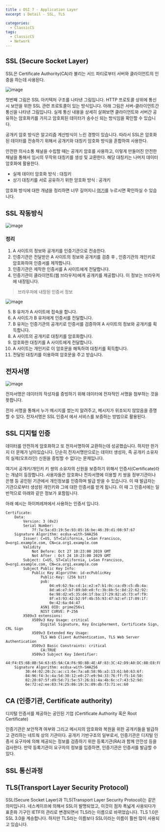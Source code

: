 ```yaml
---
title : OSI 7 - Application Layer
excerpt : Detail - SSL, TLS

categories:
  - ClassicCS
tags:
  - ClassicCS
  - Network
--- 
```


## SSL (Secure Socket Layer)

SSL은 Certificate Authority(CA)라 불리는 서드 파티로부터 서버와 클라이언트의 인증을 하는데 사용된다.

![image](https://user-images.githubusercontent.com/44635266/68072799-09707a00-fdcd-11e9-8531-3cf2d0c040da.png)

첫번째 그림은 SSL 아키텍처 구조를 나타낸 그림입니다. HTTP 프로토콜 상위에 통신시 보안을 위한 SSL 관련 프로토콜이 있는 방식입니다. 아래 그림은 서버-클라이언트간 통신을 나타낸 그림입니다. 실제 통신 내용을 상세히 살펴보면 클라이언트와 서버간 공유하는 암호화키를 가지고 암호회된 데이터가 송수신 되는 방식임을 확인할 수 있습니다.

공개키 암호 방식은 알고리즘 계산방식이 느린 경향이 있습니다. 따라서 SSL은 암호화된 데이터를 전송하기 위해서 공개키와 대칭키 암호화 방식을 혼합하여 사용한다.

안전한 의사소통 채널을 수립할 때는 공개키 암호를 사용하고, 이렇게 만들어진 안전한 채널을 통해서 임시의 무작위 대칭키를 생성 및 교환한다. 해당 대칭키는 나머지 데이터 암호화에 활용한다.

* 실제 데이터 암호화 방식 : 대칭키
* 상기 대칭키를 서로 공유하기 위한 암호화 방식 : 공개키

암호화 방식에 대한 개념을 정리하면 너무 길어지니 [여기](/key-crypto)를 누르시면 확인하실 수 있습니다.


## SSL 작동방식

![image](https://user-images.githubusercontent.com/44635266/68072865-ccf14e00-fdcd-11e9-919e-4d4f4ad4ddbf.png)

### 정리

1. A 사이트의 정보와 공개키를 인증기관으로 전송한다.
2. 인증기관은 전달받은 A 사이트의 정보와 공개키를 검증 후 , 인증기관의 개인키로 암호화하여 인증서를 제작합니다.
3. 인증기관은 제작한 인증서를 A 사이트에게 전달합니다.
4. 인증기관이 클라이언트(웹 브라우저)에게 공개키를 제공합니다. 이 정보는 브라우저에 내장됩니다.

> 브라우저에 내장된 인증서 정보

![image](https://user-images.githubusercontent.com/44635266/68072936-8bad6e00-fdce-11e9-9c95-e38f067af584.png)

5. B 유저가 A 사이트에 접속을 합니다.
6. A 사이트가 B 유저에게 인증서를 전달합니다.
7. B 유저는 인증기관의 공개키로 인증서를 검증하여 A 사이트의 정보와 공개키를 획득합니다.
8. A 사이트의 공개키로 대칭키를 암호화합니다.
9. 암호화한 대칭키를 A 사이트에게 전달합니다.
10. A 사이트는 개인키로 이 암호문을 해독하여 대칭키를 획득합니다.
11. 전달된 대칭키를 이용하여 암호문을 주고 받습니다.

## 전자서명

![image](https://user-images.githubusercontent.com/44635266/68073987-58bca780-fdd9-11e9-8bc9-0f3ac1bfcba5.png)

전자서명은 데이터의 작성자를 증빙하기 위해 데이터에 전자적인 서명을 첨부하는 것을 뜻합니다.

전자 서명을 통해서 누가 메시지를 썼는지 알려주고, 메시지가 위조되지 않았음을 증명할 수 있다. 전자서명은 SSL 인증서 에서 서비스를 보증하는 방법으로 활용된다.

## SSL 디지털 인증

데이터를 안전하게 암호화하고 또 전자서명하여 교환하는데 성공했습니다. 하지만 한가지 더 문제가 남아있습니다. 단순히 전자서명만으로는 데이터 생성자, 즉 공개키 소유자의 실제(오프라인) 신원을 증빙할 수 없다는 문제입니다.

여기서 공개키/개인키 키 쌍의 소유자의 신원을 보증하기 위해서 인증서(Certificate)라는 개념이 등장합니다. 사용자들은 암호화나 전자서명에 이용할 키 쌍을 정부기관이나 은행 등 공인된 기관에서 개인정보를 인증하며 발급 받을 수 있습니다. 이 때 발급자는 기관으로부터 생성된 개인키와 그에 대한 인증서를 받게 됩니다. 이 때 그 인증서에는 일반적으로 아래와 같은 정보가 포함됩니다.

아래 예시는 하이퍼레져에서 사용하는 인증서 입니다.

```
Certificate:
    Data:
        Version: 3 (0x2)
        Serial Number:
            7f:7a:5a:d3:19:5e:93:85:16:be:46:39:d1:08:97:67
    Signature Algorithm: ecdsa-with-SHA256
        Issuer: C=US, ST=California, L=San Francisco, O=org1.example.com, CN=ca.org1.example.com
        Validity
            Not Before: Oct 27 10:23:00 2019 GMT
            Not After : Oct 24 10:23:00 2029 GMT
        Subject: C=US, ST=California, L=San Francisco, O=org1.example.com, CN=ca.org1.example.com
        Subject Public Key Info:
            Public Key Algorithm: id-ecPublicKey
                Public-Key: (256 bit)
                pub:
                    04:e9:62:9a:cd:1c:e2:e7:b1:0c:ca:d9:c5:db:4a:
                    8d:a6:e7:b7:89:b0:e0:fc:3b:8b:5c:8d:22:62:92:
                    6e:98:d2:e5:35:d4:1f:ba:17:29:82:a5:73:ef:f9:
                    8f:e3:93:42:b2:9f:4b:55:93:47:b2:ef:17:09:1f:
                    0e:42:6a:04:47
                ASN1 OID: prime256v1
                NIST CURVE: P-256
        X509v3 extensions:
            X509v3 Key Usage: critical
                Digital Signature, Key Encipherment, Certificate Sign, CRL Sign
            X509v3 Extended Key Usage:
                TLS Web Client Authentication, TLS Web Server Authentication
            X509v3 Basic Constraints: critical
                CA:TRUE
            X509v3 Subject Key Identifier:
                44:F4:E5:6B:8B:54:63:65:9A:CA:F6:9D:8B:4E:AF:83:3C:42:D9:A0:DC:8B:E8:F8:28:70:FA:AC:BE:8A:AB:25
    Signature Algorithm: ecdsa-with-SHA256
         30:44:02:20:2c:ac:c1:6e:7a:a8:58:9b:a3:13:61:b0:63:6f:
         84:96:f4:3c:4a:5d:30:12:e0:27:e9:94:33:76:ff:f5:14:50:
         02:20:07:5f:d9:5d:71:5e:57:26:b1:4a:4b:6c:c7:43:52:9d:
         6e:72:e2:ee:83:74:25:86:19:3c:09:db:f3:71:ec:60
```

## CA (인증기관,  Certificate authority)

디지털 인증서를 제공하는 공인된 기업 (Certificate Authority 혹은 Root Certificate)

인증기관은 보안적격 여부와 그리고 메시지의 암호화와 복원을 위한 공개키들을 발급하고 관리하는 네트웍 상의 기관이다. 공개키 기반구조의 일부로서, 인증기관은 디지털 인증서 요구자에 의해 제공되는 정보를 검증하기 위한 등록기관(RA)과 함께 안전성 등을 검사한다. 만약 등록기관이 요구자의 정보를 입증하면, 인증기관은 인증서를 발급할 수 있다.

## SSL 통신과정

## TLS(Transport Layer Security Protocol)

SSL(Secure Socket Layer)과 TLS(Transport Layer Security Protocol)는 같은 의미입니다. 네스케이프에 의해서 SSL이 발명되었고, 이것이 점차 폭넓게 사용되다가 표준화 기구인 IETF의 관리로 변경되면서 TLS라는 이름으로 바뀌었습니다. TLS 1.0은 SSL 3.0을 계승합니다. 하지만 TLS라는 이름보다 SSL이라는 이름이 훨씬 많이 사용되고 있습니다.



